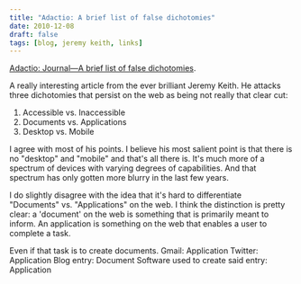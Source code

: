 ```yaml
---
title: "Adactio: A brief list of false dichotomies"
date: 2010-12-08
draft: false
tags: [blog, jeremy keith, links]
---
```


[Adactio: Journal—A brief list of false dichotomies](https://adactio.com/journal/1714/?skin=default).

A really interesting article from the ever brilliant Jeremy Keith. He attacks three dichotomies that persist on the web as being not really that clear cut:

1. Accessible vs. Inaccessible
2. Documents vs. Applications
3. Desktop vs. Mobile

I agree with most of his points. I believe his most salient point is that there is no "desktop" and "mobile" and that's all there is. It's much more of a spectrum of devices with varying degrees of capabilities. And that spectrum has only gotten more blurry in the last few years.

I do slightly disagree with the idea that it's hard to differentiate "Documents" vs. "Applications" on the web. I think the distinction is pretty clear: a 'document' on the web is something that is primarily meant to inform. An application is something on the web that enables a user to complete a task.

Even if that task is to create documents. Gmail: Application Twitter: Application Blog entry: Document Software used to create said entry: Application
